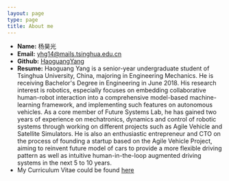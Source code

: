 ```yaml
---
layout: page
type: page
title: About me
---
```


 * **Name:** 杨昊光
 * **Email:** [yhg14@mails.tsinghua.edu.cn](mailto:yhg14@mails.tsinghua.edu.cn)
 * **Github:** [HaoguangYang](https://github.com/HaoguangYang)
 * **Resume:** Haoguang Yang is a senior-year undergraduate student of Tsinghua University, China, majoring in Engineering Mechanics. He is receiving Bachelor's Degree in Engineering in June 2018. His research interest is robotics, especially focuses on embedding collaborative human-robot interaction into a comprehensive model-based machine-learning framework, and implementing such features on autonomous vehicles. As a core member of Future Systems Lab, he has gained two years of experience on mechatronics, dynamics and control of robotic systems through working on different projects such as Agile Vehicle and Satellite Simulators. He is also an enthusiastic entrepreneur and CTO on the process of founding a startup based on the Agile Vehicle Project, aiming to reinvent future model of cars to provide a more flexible driving pattern as well as intuitive human-in-the-loop augmented driving systems in the next 5 to 10 years.
 * My Curriculum Vitae could be found [here](https://raw.githubusercontent.com/HaoguangYang/HaoguangYang.github.io/master/assets/cv_HaoguangYANG.pdf)
 